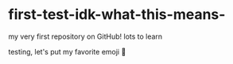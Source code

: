 # first-test-idk-what-this-means-
my very first repository on GitHub! lots to learn

testing, let's put my favorite emoji :eyes:

